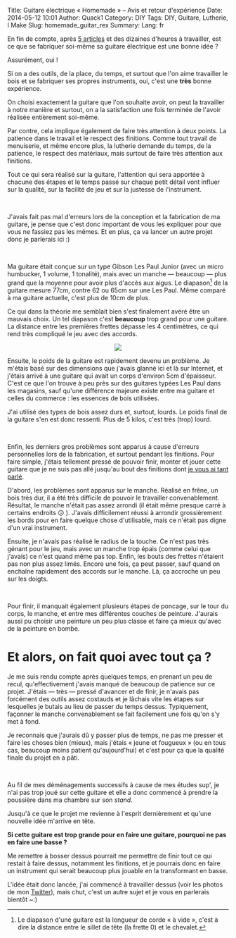 Title: Guitare électrique « Homemade » – Avis et retour d'expérience
Date: 2014-05-12 10:01
Author: Quack1
Category: DIY
Tags: DIY, Guitare, Lutherie, I Make
Slug: homemade_guitar_rex
Summary: 
Lang: fr

En fin de compte, après [5 articles]({filename}/homemade_guitar.md) et des dizaines d'heures à travailler, est ce que se fabriquer soi-même sa guitare électrique est une bonne idée ?

Assurément, oui !

Si on a des outils, de la place, du temps, et surtout que l'on aime travailler le bois et se fabriquer ses propres instruments, oui, c'est une **très** bonne expérience.

On choisi exactement la guitare que l'on souhaite avoir, on peut la travailler à notre manière et surtout, on a la satisfaction une fois terminée de l'avoir réalisée entièrement soi-même.

Par contre, cela implique également de faire très attention à deux points. La patience dans le travail et le respect des finitions. Comme tout travail de menuiserie, et même encore plus, la lutherie demande du temps, de la patience, le respect des matériaux, mais surtout de faire très attention aux finitions. 

Tout ce qui sera réalisé sur la guitare, l'attention qui sera apportée à chacune des étapes et le temps passé sur chaque petit détail vont influer sur la qualité, sur la facilité de jeu et sur la justesse de l'instrument.

&nbsp;

J'avais fait pas mal d'erreurs lors de la conception et la fabrication de ma guitare, je pense que c'est donc important de vous les expliquer pour que vous ne fassiez pas les mêmes. Et en plus, ça va lancer un autre projet donc je parlerais ici :)

&nbsp;

Ma guitare était conçue sur un type Gibson Les Paul Junior (avec un micro humbucker, 1 volume, 1 tonalité), mais avec un manche — beaucoup — plus grand que la moyenne pour avoir plus d'accès aux aigus. Le diapason[^1] de la guitare mesure 77cm, contre 62 ou 65cm sur une Les Paul. Même comparé à ma guitare actuelle, c'est plus de 10cm de plus.

Ce qui dans la théorie me semblait bien s'est finalement avéré être un mauvais choix. Un tel diapason c'est **beaucoup** trop grand pour une guitare. La distance entre les premières frettes dépasse les 4 centimètres, ce qui rend très compliqué le jeu avec des accords.

<div align=center><a href="/upload/homemade_guitar_distances_frettage.png"><img src="/upload/homemade_guitar_distances_frettage.png" align="center" /></a></div>

Ensuite, le poids de la guitare est rapidement devenu un problème. Je m'étais basé sur des dimensions que j'avais glanné ici et là sur Internet, et j'étais arrivé à une guitare qui avait un corps d'environ 5cm d'épaisseur. C'est ce que l'on trouve à peu près sur des guitares typées Les Paul dans les magasins, sauf qu'une différence majeure existe entre ma guitare et celles du commerce : les essences de bois utilisées.

J'ai utilisé des types de bois assez durs et, surtout, lourds. Le poids final de la guitare s'en est donc ressenti. Plus de 5 kilos, c'est très (trop) lourd.

&nbsp;

Enfin, les derniers gros problèmes sont apparus à cause d'erreurs personnelles lors de la fabrication, et surtout pendant les finitions. Pour faire simple, j'étais tellement pressé de pouvoir finir, monter et jouer cette guitare que je ne suis pas allé jusqu'au bout des finitions dont [je vous ai tant parlé]({filename}/homemade_guitar_4.md).

D'abord, les problèmes sont apparus sur le manche. Réalisé en frêne, un bois très dur, il a été très difficile de pouvoir le travailler convenablement. Résultat, le manche n'était pas assez arrondi (il était même presque carré à certains endroits 😕 ). J'avais difficilement réussi à arrondir grossièrement les bords pour en faire quelque chose d'utilisable, mais ce n'était pas digne d'un vrai instrument.

Ensuite, je n'avais pas réalisé le radius de la touche. Ce n'est pas très génant pour le jeu, mais avec un manche trop épais (comme celui que j'avais) ce n'est quand même pas top. Enfin, les bouts des frettes n'étaient pas non plus assez limés. Encore une fois, ça peut passer, sauf quand on enchaîne rapidement des accords sur le manche. Là, ça accroche un peu sur les doigts.

&nbsp;

Pour finir, il manquait également plusieurs étapes de poncage, sur le tour du corps, le manche, et entre mes différentes couches de peinture. J'aurais aussi pu choisir une peinture un peu plus classe et faire ça mieux qu'avec de la peinture en bombe.

# Et alors, on fait quoi avec tout ça ?

Je me suis rendu compte après quelques temps, en prenant un peu de recul, qu'effectivement j'avais manqué de beaucoup de patience sur ce projet. J'étais — très — pressé d'avancer et de finir, je n'avais pas forcément des outils assez costauds et je lâchais vite les étapes sur lesquelles je butais au lieu de passer du temps dessus. Typiquement, façonner le manche convenablement se fait facilement une fois qu'on s'y met à fond.

Je reconnais que j'aurais dû y passer plus de temps, ne pas me presser et faire les choses bien (mieux), mais j'étais « jeune et fougueux » (ou en tous cas, beaucoup moins patient qu'aujourd'hui) et c'est pour ça que la qualité finale du projet en a pâti.

&nbsp;

Au fil de mes déménagements successifs à cause de mes études sup', je n'ai pas trop joué sur cette guitare et elle a donc commencé à prendre la poussière dans ma chambre sur son _stand_.

Jusqu'à ce que le projet me revienne à l'esprit dernièrement et qu'une nouvelle idée m'arrive en tête. 

**Si cette guitare est trop grande pour en faire une guitare, pourquoi ne pas en faire une basse ?**

Me remettre à bosser dessus pourrait me permettre de finir tout ce qui restait à faire dessus, notamment les finitions, et je pourrais donc en faire un instrument qui serait beaucoup plus jouable en la transformant en basse.

L'idée était donc lancée, j'ai commencé à travailler dessus (voir les photos de mon [Twitter](https://twitter.com/_Quack1)), mais chut, c'est un autre sujet et je vous en parlerais bientôt ~:)

[^1]: Le diapason d'une guitare est la longueur de corde « à vide », c'est à dire la distance entre le sillet de tête (la frette 0) et le chevalet.